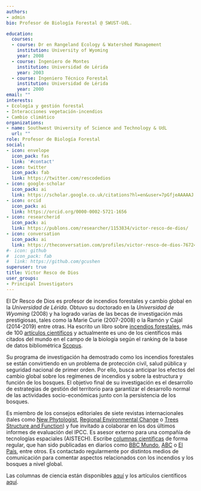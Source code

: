 ```yaml
---
authors:
- admin
bio: Profesor de Biología Forestal @ SWUST-UdL. 

education:
  courses:
  - course: Dr en Rangeland Ecology & Watershed Management
    institution: University of Wyoming
    year: 2008
  - course: Ingeniero de Montes
    institution: Universidad de Lérida
    year: 2003
  - course: Ingeniero Técnico Forestal
    institution: Universidad de Lérida
    year: 2000
email: ""
interests:
- Ecología y gestión forestal
- Interacciones vegetación-incendios
- Cambio climático
organizations:
- name: Southwest University of Science and Technology & UdL
  url: ""
role: Profesor de Biología Forestal
social:
- icon: envelope
  icon_pack: fas
  link: '#contact'
- icon: twitter
  icon_pack: fab
  link: https://twitter.com/rescodedios
- icon: google-scholar
  icon_pack: ai
  link: https://scholar.google.co.uk/citations?hl=en&user=7pGfjeAAAAAJ
- icon: orcid
  icon_pack: ai
  link: https://orcid.org/0000-0002-5721-1656
- icon: researcherid
  icon_pack: ai
  link: https://publons.com/researcher/1153834/victor-resco-de-dios/
- icon: conversation
  icon_pack: ai
  link: https://theconversation.com/profiles/victor-resco-de-dios-767249/articles
#- icon: github
#  icon_pack: fab
#  link: https://github.com/gcushen
superuser: true
title: Víctor Resco de Dios
user_groups:
- Principal Investigators
---
```


El Dr Resco de Dios es profesor de incendios forestales y cambio global en la _Universidad de Lérida_. 
Obtuvo su doctorado en la _Universidad de Wyoming_ (2008) y ha logrado varias de las becas de investigación 
más prestigiosas, tales como la Marie Curie (2007-2008) o la Ramón y Cajal (2014-2019) entre otras. 
Ha escrito un libro sobre [incendios forestales](https://link.springer.com/book/10.1007/978-3-030-41192-3),
 más de 100 [artículos científicos](https://www.rescodedios.com/es/publication/) y actualmente es uno de 
 los científicos más citados del mundo en el campo de la biología según el ranking de la base de datos 
 bibliométrica [Scopus](https://elsevier.digitalcommonsdata.com/datasets/btchxktzyw/3). 

Su programa de investigación ha demostrado como los incendios forestales se están convirtiendo en un 
problema de protección civil, salud pública y seguridad nacional de primer orden. Por ello, busca 
anticipar los efectos del cambio global sobre los regímenes de incendios y sobre la estructura y función 
de los bosques. El objetivo final de su investigación es el desarrollo de estrategias de gestión del 
territorio para garantizar el desarrollo normal de las actividades socio-económicas junto con la 
persistencia de los bosques.

Es miembro de los consejos editoriales de siete revistas internacionales (tales como [New Phytologist](https://nph.onlinelibrary.wiley.com/journal/14698137),
 [Regional Environmental Change](https://www.springer.com/journal/10113) o [Trees Structure and Function](https://www.springer.com/journal/468)) 
 y fue invitado a colaborar en los dos últimos informes de evaluación del IPCC. Es asesor externo para una compañía de tecnologías espaciales 
(AISTECH). Escribe [columnas científicas](https://www.rescodedios.com/es/prensa/) de forma regular, 
que han sido publicadas en diarios como [BBC Mundo](https://www.bbc.com/mundo/noticias-america-latina-54249424), 
[ABC](https://www.abc.es/ciencia/abci-pueden-arboles-transgenicos-parar-desierto-sahara-202106041022_noticia.html) o 
[El País](https://elpais.com/politica/2019/07/02/actualidad/1562064160_944305.html), entre otros. 
Es contactado regularmente por distintos medios de comunicación para comentar aspectos relacionados con 
los incendios y los bosques a nivel global.

Las columnas de ciencia están disponibles [aquí](https://www.rescodedios.com/es/prensa/) y los artículos científicos [aquí](https://www.rescodedios.com/es/publication/). 

